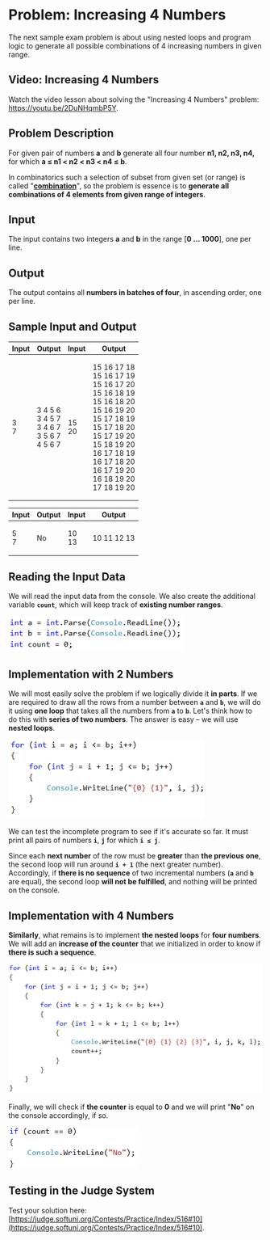 # Problem: Increasing 4 Numbers

The next sample exam problem is about using nested loops and program logic to generate all possible combinations of 4 increasing numbers in given range.

## Video: Increasing 4 Numbers

Watch the video lesson about solving the "Increasing 4 Numbers" problem: https://youtu.be/2DuNHqmbP5Y.

## Problem Description

For given pair of numbers **a** and **b** generate all four number **n1, n2, n3, n4,** for which **a ≤ n1 < n2 < n3 < n4 ≤ b**.

In combinatorics such a selection of subset from given set (or range) is called "[**combination**](https://en.wikipedia.org/wiki/Combination)", so the problem is essence is to **generate all combinations of 4 elements from given range of integers**.

## Input

The input contains two integers **a** and **b** in the range \[**0 … 1000**], one per line.

## Output

The output contains all **numbers in batches of four**, in ascending order, one per line.

## Sample Input and Output

| Input         | Output                                                     | Input           | Output                                                                                                                                                                                                                                   |
| ------------- | ---------------------------------------------------------- | --------------- | ---------------------------------------------------------------------------------------------------------------------------------------------------------------------------------------------------------------------------------------- |
| <p>3<br>7</p> | <p>3 4 5 6<br>3 4 5 7<br>3 4 6 7<br>3 5 6 7<br>4 5 6 7</p> | <p>15<br>20</p> | <p>15 16 17 18<br>15 16 17 19<br>15 16 17 20<br>15 16 18 19<br>15 16 18 20<br>15 16 19 20<br>15 17 18 19<br>15 17 18 20<br>15 17 19 20<br>15 18 19 20<br>16 17 18 19<br>16 17 18 20<br>16 17 19 20<br>16 18 19 20<br>17 18 19 20<br></p> |

| Input         | Output | Input           | Output      |
| ------------- | ------ | --------------- | ----------- |
| <p>5<br>7</p> | No     | <p>10<br>13</p> | 10 11 12 13 |

## Reading the Input Data

We will read the input data from the console. We also create the additional variable **`count`**, which will keep track of **existing number ranges**.

![](../../../../assets/chapter-8-1-images/11.Increasing-4-numbers-01.png)

## Implementation with 2 Numbers

We will most easily solve the problem if we logically divide it **in parts**. If we are required to draw all the rows from a number between **`a`** and **`b`**, we will do it using **one loop** that takes all the numbers from **`a`** to **`b`**. Let's think how to do this with **series of two numbers**. The answer is easy – we will use **nested loops**.

![](../../../../assets/chapter-8-1-images/11.Increasing-4-numbers-02.png)

We can test the incomplete program to see if it's accurate so far. It must print all pairs of numbers **`i`**, **`j`** for which **`i ≤ j`**.

Since each **next number** of the row must be **greater** than **the previous one**, the second loop will run around **`i + 1`** (the next greater number). Accordingly, if **there is no sequence** of two incremental numbers (**`a`** and **`b`** are equal), the second loop **will not be fulfilled**, and nothing will be printed on the console.

## Implementation with 4 Numbers

**Similarly**, what remains is to implement **the nested loops** for **four numbers**. We will add an **increase of the counter** that we initialized in order to know if **there is such a sequence**.

![](../../../../assets/chapter-8-1-images/11.Increasing-4-numbers-03.png)

Finally, we will check if **the counter** is equal to **0** and we will print "**No**" on the console accordingly, if so.

![](../../../../assets/chapter-8-1-images/11.Increasing-4-numbers-04.png)

## Testing in the Judge System

Test your solution here: [https://judge.softuni.org/Contests/Practice/Index/516#10](https://judge.softuni.org/Contests/Practice/Index/516#10).
